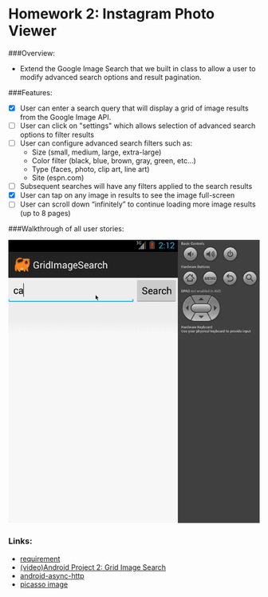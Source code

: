 # Homework 2: Instagram Photo Viewer

###Overview:

  * Extend the Google Image Search that we built in class to allow a user to modify advanced search options and result pagination.


###Features:

  * [x] User can enter a search query that will display a grid of image results from the Google Image API.
  * [ ] User can click on "settings" which allows selection of advanced search options to filter results
  * [ ] User can configure advanced search filters such as:
    * Size (small, medium, large, extra-large)
    * Color filter (black, blue, brown, gray, green, etc...)
    * Type (faces, photo, clip art, line art)
    * Site (espn.com)
  * [ ] Subsequent searches will have any filters applied to the search results
  * [x] User can tap on any image in results to see the image full-screen
  * [ ] User can scroll down “infinitely” to continue loading more image results (up to 8 pages)

###Walkthrough of all user stories:

![Video Walkthrough](03_grid_image_search.gif)


### Links:
  * [requirement](https://yahoo.jiveon.com/docs/DOC-3186)
  * [(video)Android Project 2: Grid Image Search](http://vimeo.com/70808495)
  * [android-async-http](https://www.dropbox.com/s/zqggkqv60zggyrt/android-async-http-1.4.5.jar?dl=1)
  * [picasso image](https://www.dropbox.com/s/25py1bmjr45936v/picasso-2.3.4.jar?dl=1)
